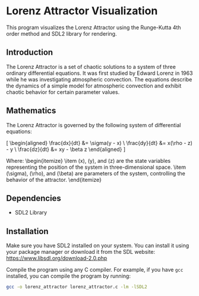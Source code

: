# Lorenz Attractor Visualization

This program visualizes the Lorenz Attractor using the Runge-Kutta 4th order method and SDL2 library for rendering.

## Introduction

The Lorenz Attractor is a set of chaotic solutions to a system of three ordinary differential equations. It was first studied by Edward Lorenz in 1963 while he was investigating atmospheric convection. The equations describe the dynamics of a simple model for atmospheric convection and exhibit chaotic behavior for certain parameter values.

## Mathematics

The Lorenz Attractor is governed by the following system of differential equations:

\[
\begin{aligned}
\frac{dx}{dt} &= \sigma(y - x) \\
\frac{dy}{dt} &= x(\rho - z) - y \\
\frac{dz}{dt} &= xy - \beta z
\end{aligned}
\]

Where:
\begin{itemize}
  \item \(x\), \(y\), and \(z\) are the state variables representing the position of the system in three-dimensional space.
  \item \(\sigma\), \(\rho\), and \(\beta\) are parameters of the system, controlling the behavior of the attractor.
\end{itemize}

## Dependencies

- SDL2 Library

## Installation

Make sure you have SDL2 installed on your system. You can install it using your package manager or download it from the SDL website: https://www.libsdl.org/download-2.0.php

Compile the program using any C compiler. For example, if you have `gcc` installed, you can compile the program by running:

```bash
gcc -o lorenz_attractor lorenz_attractor.c -lm -lSDL2
